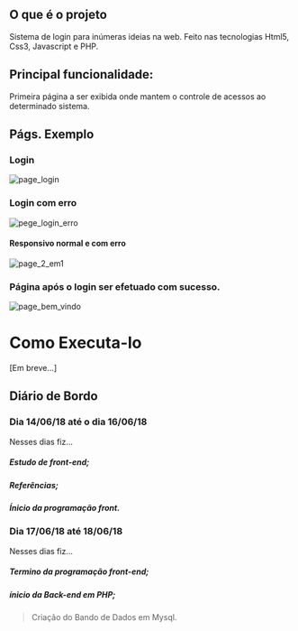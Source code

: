## O que é o projeto
Sistema de login para inúmeras ideias na web. Feito nas tecnologias Html5, Css3, Javascript e PHP.

## Principal funcionalidade:
Primeira página a ser exibida onde mantem o controle de acessos ao determinado sistema.

## Págs. Exemplo

### Login

![page_login](https://user-images.githubusercontent.com/40076527/41622653-a5b8ce48-73e6-11e8-9637-ffb57a6911b6.PNG)

### Login com erro

![pege_login_erro](https://user-images.githubusercontent.com/40076527/41624364-d877e6ac-73eb-11e8-8812-0005bfdda1b8.PNG)

#### Responsivo normal e com erro

![page_2_em1](https://user-images.githubusercontent.com/40076527/41625489-5deb212a-73ef-11e8-9522-5e16dc1b22a1.png)

### Página após o login ser efetuado com sucesso.

![page_bem_vindo](https://user-images.githubusercontent.com/40076527/41624556-7624a4c6-73ec-11e8-9d22-efccc4dd8dcb.PNG)

# Como Executa-lo
[Em breve...]

## Diário de Bordo

### Dia 14/06/18 até o dia 16/06/18 
Nesses dias fiz...

##### Estudo de front-end;
##### Referências;
##### Ínicio da programação front.

### Dia 17/06/18 até 18/06/18
Nesses dias fiz...

##### Termino da programação front-end;
##### ínicio da Back-end em PHP;
>Criação do Bando de Dados em Mysql.